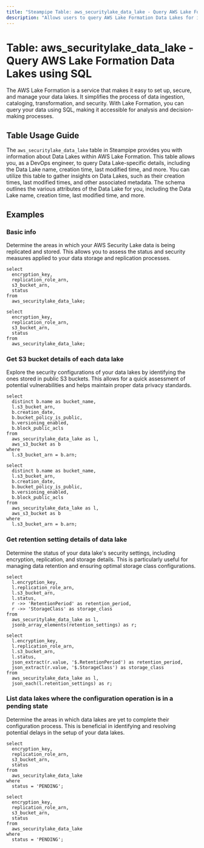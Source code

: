 ```yaml
---
title: "Steampipe Table: aws_securitylake_data_lake - Query AWS Lake Formation Data Lakes using SQL"
description: "Allows users to query AWS Lake Formation Data Lakes for information such as the Data Lake name, creation time, last modified time, and more."
---
```


# Table: aws_securitylake_data_lake - Query AWS Lake Formation Data Lakes using SQL

The AWS Lake Formation is a service that makes it easy to set up, secure, and manage your data lakes. It simplifies the process of data ingestion, cataloging, transformation, and security. With Lake Formation, you can query your data using SQL, making it accessible for analysis and decision-making processes.

## Table Usage Guide

The `aws_securitylake_data_lake` table in Steampipe provides you with information about Data Lakes within AWS Lake Formation. This table allows you, as a DevOps engineer, to query Data Lake-specific details, including the Data Lake name, creation time, last modified time, and more. You can utilize this table to gather insights on Data Lakes, such as their creation times, last modified times, and other associated metadata. The schema outlines the various attributes of the Data Lake for you, including the Data Lake name, creation time, last modified time, and more.

## Examples

### Basic info
Determine the areas in which your AWS Security Lake data is being replicated and stored. This allows you to assess the status and security measures applied to your data storage and replication processes.

```sql+postgres
select
  encryption_key,
  replication_role_arn,
  s3_bucket_arn,
  status
from
  aws_securitylake_data_lake;
```

```sql+sqlite
select
  encryption_key,
  replication_role_arn,
  s3_bucket_arn,
  status
from
  aws_securitylake_data_lake;
```

### Get S3 bucket details of each data lake
Explore the security configurations of your data lakes by identifying the ones stored in public S3 buckets. This allows for a quick assessment of potential vulnerabilities and helps maintain proper data privacy standards.

```sql+postgres
select
  distinct b.name as bucket_name,
  l.s3_bucket_arn,
  b.creation_date,
  b.bucket_policy_is_public,
  b.versioning_enabled,
  b.block_public_acls
from
  aws_securitylake_data_lake as l,
  aws_s3_bucket as b
where
  l.s3_bucket_arn = b.arn;
```

```sql+sqlite
select
  distinct b.name as bucket_name,
  l.s3_bucket_arn,
  b.creation_date,
  b.bucket_policy_is_public,
  b.versioning_enabled,
  b.block_public_acls
from
  aws_securitylake_data_lake as l,
  aws_s3_bucket as b
where
  l.s3_bucket_arn = b.arn;
```

### Get retention setting details of data lake
Determine the status of your data lake's security settings, including encryption, replication, and storage details. This is particularly useful for managing data retention and ensuring optimal storage class configurations.

```sql+postgres
select
  l.encryption_key,
  l.replication_role_arn,
  l.s3_bucket_arn,
  l.status,
  r ->> 'RetentionPeriod' as retention_period,
  r ->> 'StorageClass' as storage_class
from
  aws_securitylake_data_lake as l,
  jsonb_array_elements(retention_settings) as r;
```

```sql+sqlite
select
  l.encryption_key,
  l.replication_role_arn,
  l.s3_bucket_arn,
  l.status,
  json_extract(r.value, '$.RetentionPeriod') as retention_period,
  json_extract(r.value, '$.StorageClass') as storage_class
from
  aws_securitylake_data_lake as l,
  json_each(l.retention_settings) as r;
```

### List data lakes where the configuration operation is in a pending state
Determine the areas in which data lakes are yet to complete their configuration process. This is beneficial in identifying and resolving potential delays in the setup of your data lakes.

```sql+postgres
select
  encryption_key,
  replication_role_arn,
  s3_bucket_arn,
  status
from
  aws_securitylake_data_lake
where
  status = 'PENDING';
```

```sql+sqlite
select
  encryption_key,
  replication_role_arn,
  s3_bucket_arn,
  status
from
  aws_securitylake_data_lake
where
  status = 'PENDING';
```